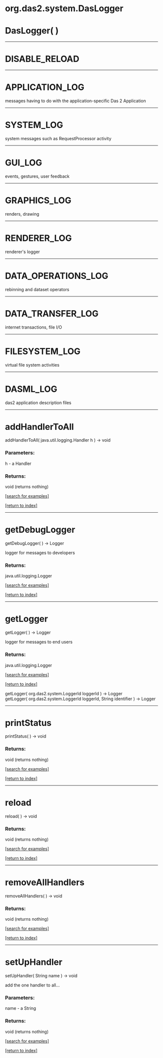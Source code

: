 # org.das2.system.DasLogger



# DasLogger( )


***
<a name="DISABLE_RELOAD"></a>
# DISABLE_RELOAD



***
<a name="APPLICATION_LOG"></a>
# APPLICATION_LOG

messages having to do with the application-specific Das 2 Application

***
<a name="SYSTEM_LOG"></a>
# SYSTEM_LOG

system messages such as RequestProcessor activity

***
<a name="GUI_LOG"></a>
# GUI_LOG

events, gestures, user feedback

***
<a name="GRAPHICS_LOG"></a>
# GRAPHICS_LOG

renders, drawing

***
<a name="RENDERER_LOG"></a>
# RENDERER_LOG

renderer's logger

***
<a name="DATA_OPERATIONS_LOG"></a>
# DATA_OPERATIONS_LOG

rebinning  and dataset operators

***
<a name="DATA_TRANSFER_LOG"></a>
# DATA_TRANSFER_LOG

internet transactions, file I/O

***
<a name="FILESYSTEM_LOG"></a>
# FILESYSTEM_LOG

virtual file system activities

***
<a name="DASML_LOG"></a>
# DASML_LOG

das2 application description files

***
<a name="addHandlerToAll"></a>
# addHandlerToAll
addHandlerToAll( java.util.logging.Handler h ) &rarr; void



### Parameters:
h - a Handler

### Returns:
void (returns nothing)


<a href="https://github.com/autoplot/dev/search?q=addHandlerToAll&unscoped_q=addHandlerToAll">[search for examples]</a>

<a href="https://github.com/autoplot/documentation/blob/master/javadoc/index-all.md">[return to index]</a>

***
<a name="getDebugLogger"></a>
# getDebugLogger
getDebugLogger(  ) &rarr; Logger

logger for messages to developers

### Returns:
java.util.logging.Logger


<a href="https://github.com/autoplot/dev/search?q=getDebugLogger&unscoped_q=getDebugLogger">[search for examples]</a>

<a href="https://github.com/autoplot/documentation/blob/master/javadoc/index-all.md">[return to index]</a>

***
<a name="getLogger"></a>
# getLogger
getLogger(  ) &rarr; Logger

logger for messages to end users

### Returns:
java.util.logging.Logger


<a href="https://github.com/autoplot/dev/search?q=getLogger&unscoped_q=getLogger">[search for examples]</a>

<a href="https://github.com/autoplot/documentation/blob/master/javadoc/index-all.md">[return to index]</a>

getLogger( org.das2.system.LoggerId loggerId ) &rarr; Logger<br>
getLogger( org.das2.system.LoggerId loggerId, String identifier ) &rarr; Logger<br>
***
<a name="printStatus"></a>
# printStatus
printStatus(  ) &rarr; void



### Returns:
void (returns nothing)


<a href="https://github.com/autoplot/dev/search?q=printStatus&unscoped_q=printStatus">[search for examples]</a>

<a href="https://github.com/autoplot/documentation/blob/master/javadoc/index-all.md">[return to index]</a>

***
<a name="reload"></a>
# reload
reload(  ) &rarr; void



### Returns:
void (returns nothing)


<a href="https://github.com/autoplot/dev/search?q=reload&unscoped_q=reload">[search for examples]</a>

<a href="https://github.com/autoplot/documentation/blob/master/javadoc/index-all.md">[return to index]</a>

***
<a name="removeAllHandlers"></a>
# removeAllHandlers
removeAllHandlers(  ) &rarr; void



### Returns:
void (returns nothing)


<a href="https://github.com/autoplot/dev/search?q=removeAllHandlers&unscoped_q=removeAllHandlers">[search for examples]</a>

<a href="https://github.com/autoplot/documentation/blob/master/javadoc/index-all.md">[return to index]</a>

***
<a name="setUpHandler"></a>
# setUpHandler
setUpHandler( String name ) &rarr; void

add the one handler to all...

### Parameters:
name - a String

### Returns:
void (returns nothing)


<a href="https://github.com/autoplot/dev/search?q=setUpHandler&unscoped_q=setUpHandler">[search for examples]</a>

<a href="https://github.com/autoplot/documentation/blob/master/javadoc/index-all.md">[return to index]</a>

